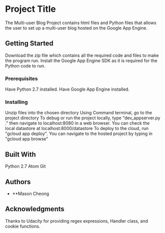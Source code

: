 # Project Title

The Multi-user Blog Project contains html files and Python files that allows the user to set up a multi-user blog hosted on the Google App Engine.

## Getting Started

Download the zip file which contains all the required code and files to make the program run.
Install the Google App Engine SDK as it is required for the Python code to run.

### Prerequisites

Have Python 2.7 installed.
Have Google App Engine installed.

### Installing

Unzip files into the chosen directory
Using Command terminal, go to the project directory
To debug or run the project locally, type "dev_appserver.py ." then navigate to localhost:8080 in a web browser. You can check the local datastore at localhost:8000/datastore
To deploy to the cloud, run "gcloud app deploy".
You can navigate to the hosted project by typing in "gcloud app browse"

## Built With

Python 2.7
Atom
Git

## Authors

* **Mason Cheong

## Acknowledgments

Thanks to Udacity for providing regex expressions, Handler class, and cookie functions.
